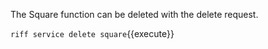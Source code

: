 The Square function can be deleted with the delete request.

`riff service delete square`{{execute}}
